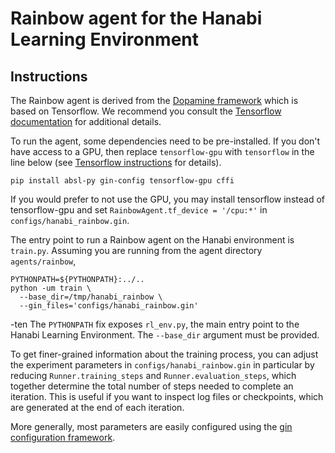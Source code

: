 # Rainbow agent for the Hanabi Learning Environment

## Instructions

The Rainbow agent is derived from the
[Dopamine framework](https://github.com/google/dopamine) which is based on
Tensorflow. We recommend you consult the
[Tensorflow documentation](https://www.tensorflow.org/install)
for additional details.

To run the agent, some dependencies need to be pre-installed. If you don't have
access to a GPU, then replace `tensorflow-gpu` with `tensorflow` in the line
below
(see [Tensorflow instructions](https://www.tensorflow.org/install/install_linux)
for details).

```
pip install absl-py gin-config tensorflow-gpu cffi
```

If you would prefer to not use the GPU, you may install tensorflow instead
of tensorflow-gpu and set `RainbowAgent.tf_device = '/cpu:*'` in
`configs/hanabi_rainbow.gin`.

The entry point to run a Rainbow agent on the Hanabi environment is `train.py`.
Assuming you are running from the agent directory `agents/rainbow`,

```
PYTHONPATH=${PYTHONPATH}:../..
python -um train \
  --base_dir=/tmp/hanabi_rainbow \
  --gin_files='configs/hanabi_rainbow.gin'
```
-ten
The `PYTHONPATH` fix exposes `rl_env.py`, the main entry point to the Hanabi
Learning Environment. The `--base_dir` argument must be provided.

To get finer-grained information about the training process, you can adjust the
experiment parameters in `configs/hanabi_rainbow.gin` in particular by reducing
`Runner.training_steps` and `Runner.evaluation_steps`, which together determine
the total number of steps needed to complete an iteration. This is useful if you
want to inspect log files or checkpoints, which are generated at the end of each
iteration.

More generally, most parameters are easily configured using the
[gin configuration framework](https://github.com/google/gin-config).
